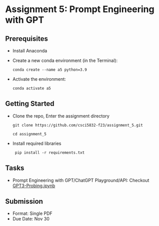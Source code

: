 # Assignment 5: Prompt Engineering with GPT

## Prerequisites

 - Install Anaconda

 - Create a new conda environment (in the Terminal):

    `conda create --name a5 python=3.9`
    
 - Activate the environment:

     `conda activate a5`

## Getting Started

  - Clone the repo, Enter the assignment directory
     
      ` git clone https://github.com/csci5832-f23/assignment_5.git `
      
      ` cd assignment_5 `
        
  - Install required libraries

     ` pip install -r requirements.txt`

## Tasks

  - Prompt Engineering with GPT/ChatGPT Playground/API: Checkout [GPT3-Probing.ipynb](GPT3-Probing.ipynb)
     
## Submission

   - Format: Single PDF
   - Due Date: Nov 30

